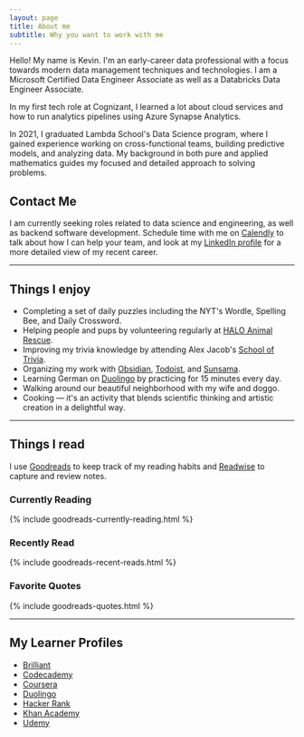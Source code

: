 ```yaml
---
layout: page
title: About me
subtitle: Why you want to work with me
---
```


Hello!
My name is Kevin. I'm an early-career data professional with a focus towards modern data management techniques and technologies. I am a Microsoft Certified Data Engineer Associate as well as a Databricks Data Engineer Associate.

In my first tech role at Cognizant, I learned a lot about cloud services and how to run analytics pipelines using Azure Synapse Analytics.

In 2021, I graduated Lambda School's Data Science program, where I gained experience working on cross-functional teams, building predictive models, and analyzing data. My background in both pure and applied mathematics guides my focused and detailed approach to solving problems.

## Contact Me

I am currently seeking roles related to data science and engineering, as well as backend software development.
Schedule time with me on [Calendly](https://calendly.com/kevin-weatherwalks) to talk about how I can help your team, and look at my [LinkedIn profile](https://www.linkedin.com/in/kevin-weatherwalks/) for a more detailed view of my recent career.

---

## Things I enjoy

- Completing a set of daily puzzles including the NYT's Wordle, Spelling Bee, and Daily Crossword.
- Helping people and pups by volunteering regularly at [HALO Animal Rescue](https://www.halorescue.org/).
- Improving my trivia knowledge by attending Alex Jacob's [School of Trivia](https://schooloftrivia.substack.com/).
- Organizing my work with [Obsidian](https://obsidian.md/), [Todoist](https://todoist.com), and [Sunsama](https://sunsama.com).
- Learning German on [Duolingo](https://www.duolingo.com/profile/kweatherwalks) by practicing for 15 minutes every day.
- Walking around our beautiful neighborhood with my wife and doggo.
- Cooking — it's an activity that blends scientific thinking and artistic creation in a delightful way.

---

## Things I read

I use [Goodreads](https://www.goodreads.com/user/show/22576651-kevin) to keep track of my reading habits and [Readwise](https://readwise.io/@kweatherwalks) to capture and review notes.

### Currently Reading


{% include goodreads-currently-reading.html %}  


### Recently Read
  

{% include goodreads-recent-reads.html %}  
  

### Favorite Quotes
  
{% include goodreads-quotes.html %}  
  
---

## My Learner Profiles

- [Brilliant](https://brilliant.org/profile/kevin-hqq7cs/)
- [Codecademy](https://www.codecademy.com/profiles/KWeatherwalks)
- [Coursera](https://www.coursera.org/user/1b31284467c7c1f386beba3bdfbcfde1)
- [Duolingo](https://www.duolingo.com/profile/kweatherwalks)
- [Hacker Rank](https://www.hackerrank.com/kevin_weatherwal)
- [Khan Academy](https://www.khanacademy.org/profile/KWeatherwalks/)
- [Udemy](https://www.udemy.com/user/kevin-weatherwalks-2/)